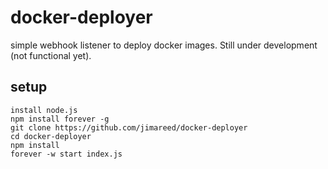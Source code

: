 # docker-deployer

simple webhook listener to deploy docker images.  Still under development (not functional yet).

## setup

```
install node.js
npm install forever -g
git clone https://github.com/jimareed/docker-deployer
cd docker-deployer
npm install
forever -w start index.js
```